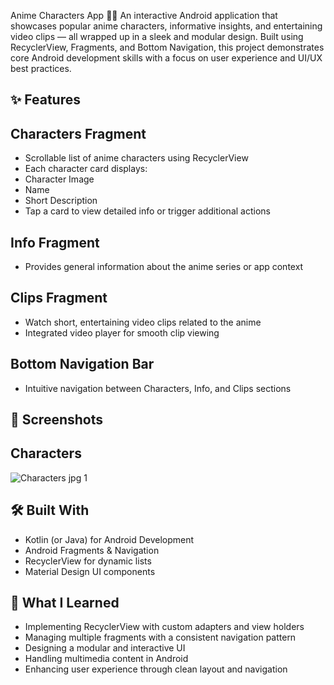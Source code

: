Anime Characters App 📱🎌
An interactive Android application that showcases popular anime characters, informative insights, and entertaining video clips — all wrapped up in a sleek and modular design. Built using RecyclerView, Fragments, and Bottom Navigation, this project demonstrates core Android development skills with a focus on user experience and UI/UX best practices.

✨ Features
---
Characters Fragment
 ---
- Scrollable list of anime characters using RecyclerView
- Each character card displays:
- Character Image
- Name
- Short Description
- Tap a card to view detailed info or trigger additional actions

Info Fragment
---
- Provides general information about the anime series or app context

Clips Fragment
---
- Watch short, entertaining video clips related to the anime
- Integrated video player for smooth clip viewing

Bottom Navigation Bar
---
- Intuitive navigation between Characters, Info, and Clips sections

📸 Screenshots
---
Characters
---
![Characters jpg 1](https://github.com/user-attachments/assets/a1aa5b1f-bf19-4d52-aea0-edabe91468f2)


🛠️ Built With
---
- Kotlin (or Java) for Android Development
- Android Fragments & Navigation
- RecyclerView for dynamic lists
- Material Design UI components

🧠 What I Learned
---
- Implementing RecyclerView with custom adapters and view holders
- Managing multiple fragments with a consistent navigation pattern
- Designing a modular and interactive UI
- Handling multimedia content in Android
- Enhancing user experience through clean layout and navigation


